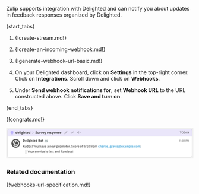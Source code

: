 Zulip supports integration with Delighted and can notify you
about updates in feedback responses organized by Delighted.

{start_tabs}

1. {!create-stream.md!}

1. {!create-an-incoming-webhook.md!}

1. {!generate-webhook-url-basic.md!}

1. On your Delighted dashboard, click on **Settings** in the
   top-right corner. Click on **Integrations**. Scroll down
   and click on **Webhooks**.

1. Under **Send webhook notifications for**, set **Webhook URL**
   to the URL constructed above. Click **Save and turn on**.

{end_tabs}

{!congrats.md!}

![](/static/images/integrations/delighted/001.png)

### Related documentation

{!webhooks-url-specification.md!}
